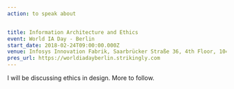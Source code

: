 ```yaml
---
action: to speak about


title: Information Architecture and Ethics
event: World IA Day - Berlin
start_date: 2018-02-24T09:00:00.000Z
venue: Infosys Innovation Fabrik, Saarbrücker Straße 36, 4th Floor, 10405 Berlin, Germany
pres_url: https://worldiadayberlin.strikingly.com
---
```


I will be discussing ethics in design. More to follow.
